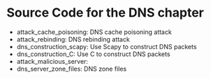 # Source Code for the DNS chapter 

* attack_cache_poisoning: DNS cache poisoning attack   
* attack_rebinding: DNS rebinding attack    
* dns_construction_scapy: Use Scapy to construct DNS packets  
* dns_construction_C: Use C to construct DNS packets  
* attack_malicious_server:   
* dns_server_zone_files: DNS zone files

